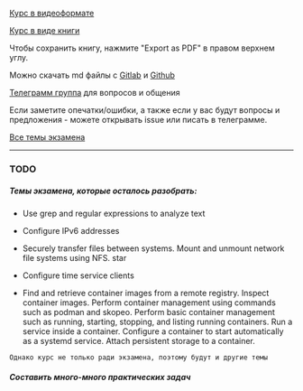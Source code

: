 [Курс в видеоформате](https://youtube.com/playlist?list=PLisqB92_b4TlQH3jVGf6lrFMVqalCTjAQ)

[Курс в виде книги](https://glr.doatta.cloud)

Чтобы сохранить книгу, нажмите "Export as PDF" в правом верхнем углу.

Можно скачать md файлы с [Gitlab](https://gitlab.com/doatta/gnu-linux-rhcsa) и [Github](https://github.com/doatta/gnu-linux-rhcsa)

[Телеграмм группа](https://t.me/gnuslashlinux) для вопросов и общения

Если заметите опечатки/ошибки, а также если у вас будут вопросы и предложения - можете открывать issue или писать в телеграмме.

[Все темы экзамена](https://www.redhat.com/en/services/training/ex200-red-hat-certified-system-administrator-rhcsa-exam?section=Objectives)

---

### TODO

##### Темы экзамена, которые осталось разобрать:

- Use grep and regular expressions to analyze text

- Configure IPv6 addresses

- Securely transfer files between systems. Mount and unmount network file systems using NFS. star

- Configure time service clients

- Find and retrieve container images from a remote registry. Inspect container images. Perform container management using commands such as podman and skopeo. Perform basic container management such as running, starting, stopping, and listing running containers. Run a service inside a container. Configure a container to start automatically as a systemd service. Attach persistent storage to a container.

```Однако курс не только ради экзамена, поэтому будут и другие темы```

##### Составить много-много практических задач
